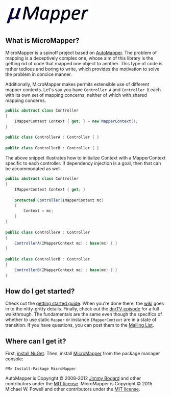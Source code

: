 ![µ Mapper](docs/micro-mapper-logo.png?raw=true "µ Mapper")
================================

What is MicroMapper?
--------------------------------
MicroMapper is a spinoff project based on [AutoMapper]( http://github.com/AutoMapper/AutoMapper/). The problem of mapping is a deceptively complex one, whose aim of this library is the getting rid of code that mapped one object to another. This type of code is rather tedious and boring to write, which provides the motivation to solve the problem in concice manner.

Additionally, MicroMapper makes permits extensible use of different mapper contexts. Let's say you have ``Controller A`` and ``Controller B`` each with its own set of mapping concerns, neither of which with shared mapping concerns.

```C#
public abstract class Controller
{
    IMapperContext Context { get; } = new MapperContext();
}

public class ControllerA : Controller { }

public class ControllerB : Controller { }
```

The above snippet illustrates how to initialize Context with a MapperContext specific to each controller. If dependency injection is a goal, then that can be accommodated as well.

```C#
public abstract class Controller
{
    IMapperContext Context { get; }

    protected Controller(IMapperContext mc)
    {
        Context = mc;
    }
}

public class ControllerA : Controller
{
    ControllerA(IMapperContext mc) : base(mc) { }
}

public class ControllerB : Controller
{
    ControllerB(IMapperContext mc) : base(mc) { }
}
```

How do I get started?
--------------------------------
Check out the [getting started guide](http://github.com/mwpowellhtx/MicroMapper/wiki/Getting-started). When you're done there, the [wiki](http://github.com/mwpowellhtx/MicroMapper/wiki) goes in to the nitty-gritty details. Finally, check out the [dnrTV episode](http://www.dnrtv.com/default.aspx?showNum=155) for a full walkthrough. The fundamentals are the same even though the specifics of whether to use static ```Mapper``` or instance ``IMapperContext`` are in a state of transition. If you have questions, you can post them to the [Mailing List](http://groups.google.com/group/micromapper-users).

Where can I get it?
--------------------------------
First, [install NuGet](http://docs.nuget.org/docs/start-here/installing-nuget). Then, install [MicroMapper](https://www.nuget.org/packages/MicroMapper/) from the package manager console:

    PM> Install-Package MicroMapper

AutoMapper is Copyright &copy; 2008-2012 [Jimmy Bogard](http://jimmybogard.lostechies.com) and other contributors under the [MIT license](LICENSE.txt).
MicroMapper is Copyright &copy; 2015 Michael W. Powell and other contributors under the [MIT license](LICENSE.txt).
